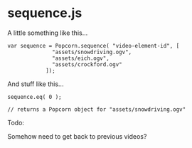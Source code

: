# sequence.js


A little something like this...

	var sequence = Popcorn.sequence( "video-element-id", [
				  "assets/snowdriving.ogv",
				  "assets/eich.ogv",
				  "assets/crockford.ogv"
				]);


And stuff like this...

	sequence.eq( 0 );
	
	// returns a Popcorn object for "assets/snowdriving.ogv"
	

Todo:

Somehow need to get back to previous videos?